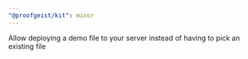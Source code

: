 ```yaml
---
"@proofgeist/kit": minor
---
```


Allow deploying a demo file to your server instead of having to pick an existing file
